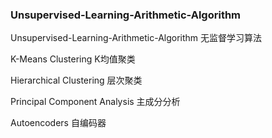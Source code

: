 ### Unsupervised-Learning-Arithmetic-Algorithm

Unsupervised-Learning-Arithmetic-Algorithm 无监督学习算法

K-Means Clustering K均值聚类

Hierarchical Clustering 层次聚类

Principal Component Analysis 主成分分析

Autoencoders 自编码器